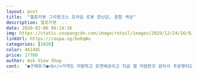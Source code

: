 ```yaml
---
layout: post 
title:  "헬로카봇 그리핑크스 프라임 로봇 장난감, 혼합 색상" 
description: 헬로카봇  ..
date: 2020-02-06 06:14:16 
img: https://static.coupangcdn.com/image/retail/images/2019/12/24/16/9/9a511c3e-e141-493f-8809-a41b71416158.jpg 
linkUrl: https://coupa.ng/bokqWu 
categories: [1020] 
color: 4A148C 
price: 17760 
author: Ask View Shop 
cont:  "●구매후기●<br/>가격도 저렴하고 로켓배송이고 지금 젤 저렴한것 같아서 주문했어요<br/>그래도 국내 장난감중에 퀄리티는 가장 좋아요<br/>그리고 높은가격이 흠이네요ㅜㅜ<br/>비슷하고 변신하는거 잘되요<br/>색상은 전에 나온 미리내프라임 또 뭐하나 있는데 기억이  안나네요<br/>시리즈별로 다사야하는데ㅜㅜ<br/>어린이집 친구 생일 선물로 구매했는데 포장하는데 너무 힘들었어요ㅜㅜ 앞뒤로 입체에... <br/>.<br/> 크기도 커서 저렴하게 묶음으로 구매한 포장지 한 장으로 모잘라서 조금 더 덧붙여서 포장했습니다<br/>이걸 구매후 터닝메카드 그리폰 스핑크스 너무 갖고싶어해서 중고로 찾아 구매했네요~하나를 사주면 또 다른 하나를 찾네요^^<br/>저희딸도 헬로카봇 엄청좋아해서 타이니소어,시계,컵쳐카 많이 가지고 있지만<br/>제품 페키지는 굉장히 선진적이고 과장되지않고 담백하게 포장이 되어 있지만<br/>제품에 비해 부피가 큰 느낌이 들고ㅋㅋㅋ 그래서 선물포장할때 난감해요<br/>가격도 저렴하고 로켓배송이고 지금 젤 저렴한것 같아서 주문했어요<br/>그래도 국내 장난감중에 퀄리티는 가장 좋아요<br/>그리고 높은가격이 흠이네요ㅜㅜ<br/>비슷하고 변신하는거 잘되요<br/>색상은 전에 나온 미리내프라임 또 뭐하나 있는데 기억이  안나네요<br/>시리즈별로 다사야하는데ㅜㅜ<br/>어린이집 친구 생일 선물로 구매했는데 포장하는데 너무 힘들었어요ㅜㅜ 앞뒤로 입체에... <br/>.<br/> 크기도 커서 저렴하게 묶음으로 구매한 포장지 한 장으로 모잘라서 조금 더 덧붙여서 포장했습니다<br/>이걸 구매후 터닝메카드 그리폰 스핑크스 너무 갖고싶어해서 중고로 찾아 구매했네요~하나를 사주면 또 다른 하나를 찾네요^^<br/>저희딸도 헬로카봇 엄청좋아해서 타이니소어,시계,컵쳐카 많이 가지고 있지만<br/>제품 페키지는 굉장히 선진적이고 과장되지않고 담백하게 포장이 되어 있지만<br/>제품에 비해 부피가 큰 느낌이 들고ㅋㅋㅋ 그래서 선물포장할때 난감해요<br/>" 
---
```

